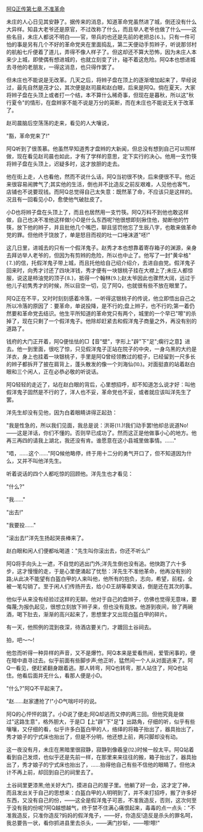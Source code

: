 [阿Q正传第七章 不准革命](https://www.vrrw.net/wx/10116.html)

未庄的人心日见其安静了。据传来的消息，知道革命党虽然进了城，倒还没有什么大异样。知县大老爷还是原官，不过改称了什么，而且举人老爷也做了什么——这些名目，未庄人都说不明白——官，带兵的也还是先前的老把总(⒍)。只有一件可怕的事是另有几个不好的革命党夹在里面捣乱，第二天便动手剪辫子，听说那邻村的航船七斤便着了道儿，弄得不像人样子了。但这却还不算大恐怖，因为未庄人本来少上城，即使偶有想进城的，也就立刻变了计，碰不着这危险。阿Q本也想进城去寻他的老朋友，一得这消息，也只得作罢了。

但未庄也不能说是无改革。几天之后，将辫子盘在顶上的逐渐增加起来了，早经说过，最先自然是茂才公，其次便是赵司晨和赵白眼，后来是阿Q。倘在夏天，大家将辫子盘在头顶上或者打一个结，本不算什么稀奇事，但现在是暮秋，所以这"秋行夏令"的情形，在盘辫家不能不说是万分的英断，而在未庄也不能说无关于改革了。

赵司晨脑后空荡荡的走来，看见的人大嚷说，

"豁，革命党来了!"

阿Q听到了很羡慕。他虽然早知道秀才盘辫的大新闻，但总没有想到自己可以照样做，现在看见赵司晨也如此，才有了学样的意思，定下实行的决心。他用一支竹筷将辫子盘在头顶上，迟疑多时，这才放胆的走去。



他在街上走，人也看他，然而不说什么话，阿Q当初很不快，后来便很不平。他近来很容易闹脾气了;其实他的生活，倒也并不比造反之前反艰难，人见他也客气，店铺也不说要现钱。而阿Q总觉得自己太失意：既然革了命，不应该只是这样的。况且有一回看见小D，愈使他气破肚皮了。

小D也将辫子盘在头顶上了，而且也居然用一支竹筷。阿Q万料不到他也敢这样做，自己也决不准他这样做!小D是什么东西呢?他很想即刻揪住他，拗断他的竹筷，放下他的辫子，并且批他几个嘴巴，聊且惩罚他忘了生辰八字，也敢来做革命党的罪。但他终于饶放了，单是怒目而视的吐一口唾沫道"呸!"

这几日里，进城去的只有一个假洋鬼子。赵秀才本也想靠着寄存箱子的渊源，亲身去拜访举人老爷的，但因为有剪辫的危险，所以也中止了。他写了一封"黄伞格"(⒎)的信，托假洋鬼子带上城，而且托他给自己绍介绍介，去进自由党。假洋鬼子回来时，向秀才讨还了四块洋钱，秀才便有一块银桃子挂在大襟上了;未庄人都惊服，说这是柿油党的顶子(⒏)，抵得一个翰林(⒐);赵太爷因此也骤然大阔，远过于他儿子初隽秀才的时候，所以目空一切，见了阿Q，也就很有些不放在眼里了。

阿Q正在不平，又时时刻刻感着冷落，一听得这银桃子的传说，他立即悟出自己之所以冷落的原因了：要革命，单说投降，是不行的;盘上辫子，也不行的;第一着仍然要和革命党去结识。他生平所知道的革命党只有两个，城里的一个早已"嚓"的杀掉了，现在只剩了一个假洋鬼子。他除却赶紧去和假洋鬼子商量之外，再没有别的道路了。

钱府的大门正开着，阿Q便怯怯的□【音"壁"，字形上"辟"下"足";瘸行之意】进去。他一到里面，很吃了惊，只见假洋鬼子正站在院子的中央，一身乌黑的大约是洋衣，身上也挂着一块银桃子，手里是阿Q曾经领教过的棍子，已经留到一尺多长的辫子都拆开了披在肩背上，蓬头散发的像一个刘海仙(⒑)。对面挺直的站着赵白眼和三个闲人，正在必恭必敬的听说话。

阿Q轻轻的走近了，站在赵白眼的背后，心里想招呼，却不知道怎么说才好：叫他假洋鬼子固然是不行的了，洋人也不妥，革命党也不妥，或者就应该叫洋先生了罢。

洋先生却没有见他，因为白着眼睛讲得正起劲：

"我是性急的，所以我们见面，我总是说：洪哥(⒒)!我们动手罢!他却总说道No!——这是洋话，你们不懂的。否则早已成功了。然而这正是他做事小心的地方。他再三再四的请我上湖北，我还没有肯。谁愿意在这小县城里做事情。……"

"唔，……这个……"阿Q候他略停，终于用十二分的勇气开口了，但不知道因为什么，又并不叫他洋先生。

听着说话的四个人都吃惊的回顾他。洋先生也才看见：

"什么?"

"我……"

"出去!"

"我要投……"

"滚出去!"洋先生扬起哭丧棒来了。

赵白眼和闲人们便都吆喝道："先生叫你滚出去，你还不听么!"

阿Q将手向头上一遮，不自觉的逃出门外;洋先生倒也没有追。他快跑了六十多步，这才慢慢的走，于是心里便涌起了忧愁：洋先生不准他革命，他再没有别的路;从此决不能望有白盔白甲的人来叫他，他所有的抱负，志向，希望，前程，全被一笔勾销了。至于闲人们传扬开去，给小D王胡等辈笑话，倒是还在其次的事。

他似乎从来没有经验过这样的无聊。他对于自己的盘辫子，仿佛也觉得无意味，要侮蔑;为报仇起见，很想立刻放下辫子来，但也没有竟放。他游到夜间，赊了两碗酒，喝下肚去，渐渐的高兴起来了，思想里才又出现白盔白甲的碎片。

有一天，他照例的混到夜深，待酒店要关门，才踱回土谷祠去。

拍，吧～～!

他忽而听得一种异样的声音，又不是爆竹。阿Q本来是爱看热闹，爱管闲事的，便在暗中直寻过去。似乎前面有些脚步声;他正听，猛然间一个人从对面逃来了。阿Q一看见，便赶紧翻身跟着逃。那人转弯，阿Q也转弯，那人站住了，阿Q也站住。他看后面并无什么，看那人便是小D。

"什么?"阿Q不平起来了。

"赵……赵家遭抢了!"小D气喘吁吁的说。

阿Q的心怦怦的跳了。小D说了便走;阿Q却逃而又停的两三回。但他究竟是做过"这路生意"，格外胆大，于是□【上"辟"下"足"】出路角，仔细的听，似乎有些嚷嚷，又仔细的看，似乎许多白盔白甲的人，络绎的将箱子抬出了，器具抬出了，秀才娘子的宁式床也抬出了，但是不分明，他还想上前，两只脚却没有动。

这一夜没有月，未庄在黑暗里很寂静，寂静到像羲皇(⒓)时候一般太平。阿Q站着看到自己发烦，也似乎还是先前一样，在那里来来往往的搬，箱子抬出了，器具抬出了，秀才娘子的宁式床也抬出了，……抬得他自己有些不信他的眼睛了。但他决计不再上前，却回到自己的祠里去了。

土谷祠里更漆黑;他关好大门，摸进自己的屋子里。他躺了好一会，这才定了神，而且发出关于自己的思想来：白盔白甲的人明明到了，并不来打招呼，搬了许多好东西，又没有自己的份，——这全是假洋鬼子可恶，不准我造反，否则，这次何至于没有我的份呢?阿Q越想越气，终于禁不住满心痛恨起来，毒毒的点一点头："不准我造反，只准你造反?妈妈的假洋鬼子，——好，你造反!造反是杀头的罪名呵，我总要告一状，看你抓进县里去杀头，——满门抄斩，——嚓!嚓!"

